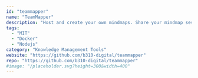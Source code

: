 ```yaml
---
id: "teammapper"
name: "TeamMapper"
description: "Host and create your own mindmaps. Share your mindmap sessions with your team and collaborate live on mindmaps."
tags:
  - "MIT"
  - "Docker"
  - "Nodejs"
category: "Knowledge Management Tools"
website: "https://github.com/b310-digital/teammapper"
repo: "https://github.com/b310-digital/teammapper"
#image: "/placeholder.svg?height=300&width=400"
---
```


